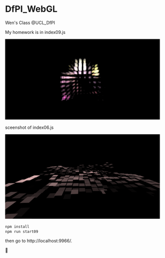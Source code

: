 # DfPI_WebGL
Wen's Class @UCL_DfPI

My homework is in index09.js

![07](templates/assets/07.png)

sceenshot of index06.js

![06](templates/assets/06.png)

``` shell
npm install
npm run start09
```

then go to http://localhost:9966/.

🍺
